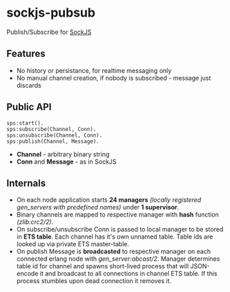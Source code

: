 sockjs-pubsub
=============

Publish/Subscribe for [SockJS](https://github.com/sockjs/sockjs-erlang)

## Features
* No history or persistance, for realtime messaging only
* No manual channel creation, if nobody is subscribed - message just discards


## Public API

    sps:start().
    sps:subscribe(Channel, Conn).
    sps:unsubscribe(Channel, Conn).
    sps:publish(Channel, Message).

* **Channel** - arbitrary binary string
* **Conn** and **Message** - as in SockJS

## Internals
* On each node application starts **24 managers** *(locally registered gen_servers with predefined names)* under **1 supervisor**.
* Binary channels are mapped to respective manager with **hash** function *(zlib:crc2/2)*.
* On subscribe/unsubscribe Conn is passed to local manager to be stored in **ETS table**. Each channel has it's own unnamed table. Table ids are looked up via private ETS master-table.
* On publish Message is **broadcasted** to respective manager on each connected erlang node with *gen_server:abcast/2*. Manager determines table id for channel and spawns short-lived process that will JSON-encode it and broadcast to all connections in channel ETS table. If this process stumbles upon dead connection it removes it.
